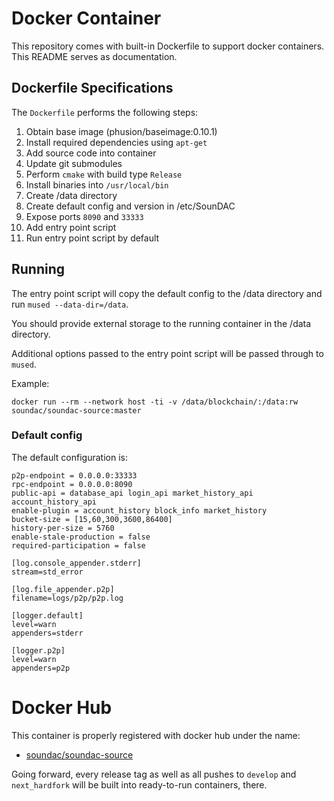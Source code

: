 # Docker Container

This repository comes with built-in Dockerfile to support docker
containers. This README serves as documentation.

## Dockerfile Specifications

The `Dockerfile` performs the following steps:

1. Obtain base image (phusion/baseimage:0.10.1)
2. Install required dependencies using `apt-get`
3. Add source code into container
4. Update git submodules
5. Perform `cmake` with build type `Release`
6. Install binaries into `/usr/local/bin`
7. Create /data directory
8. Create default config and version in /etc/SounDAC
10. Expose ports `8090` and `33333`
11. Add entry point script
12. Run entry point script by default

## Running

The entry point script will copy the default config to the /data directory
and run ``mused --data-dir=/data``.

You should provide external storage to the running container in the /data
directory.

Additional options passed to the entry point script will be passed through to
``mused``.

Example:

    docker run --rm --network host -ti -v /data/blockchain/:/data:rw soundac/soundac-source:master

### Default config

The default configuration is:

    p2p-endpoint = 0.0.0.0:33333
    rpc-endpoint = 0.0.0.0:8090
    public-api = database_api login_api market_history_api account_history_api
    enable-plugin = account_history block_info market_history
    bucket-size = [15,60,300,3600,86400]
    history-per-size = 5760
    enable-stale-production = false
    required-participation = false

    [log.console_appender.stderr]
    stream=std_error

    [log.file_appender.p2p]
    filename=logs/p2p/p2p.log

    [logger.default]
    level=warn
    appenders=stderr

    [logger.p2p]
    level=warn
    appenders=p2p

# Docker Hub

This container is properly registered with docker hub under the name:

* [soundac/soundac-source](https://hub.docker.com/r/soundac/soundac-source/)

Going forward, every release tag as well as all pushes to `develop` and
`next_hardfork` will be built into ready-to-run containers, there.
